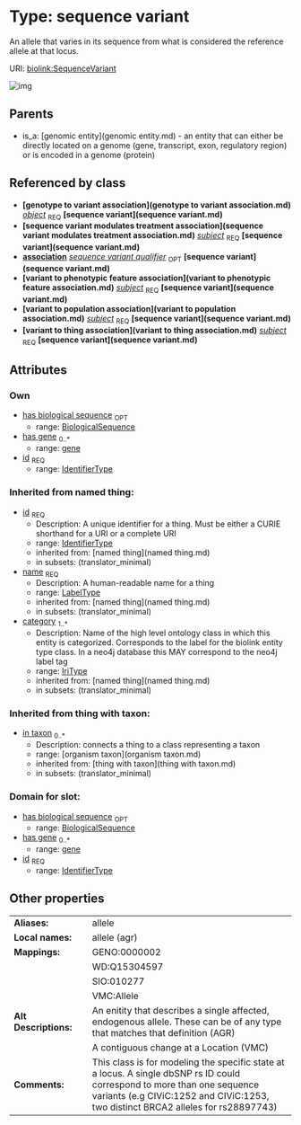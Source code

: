 
# Type: sequence variant


An allele that varies in its sequence from what is considered the reference allele at that locus.

URI: [biolink:SequenceVariant](https://w3id.org/biolink/vocab/SequenceVariant)


![img](http://yuml.me/diagram/nofunky;dir:TB/class/\[OrganismTaxon]<in%20taxon(i)%200..*-%20\[SequenceVariant|id:identifier_type;has_biological_sequence:biological_sequence%20%3F;name(i):label_type;category(i):iri_type%20%2B],%20\[Gene]<has%20gene%200..*-%20\[SequenceVariant],%20\[GenotypeToVariantAssociation]-%20object%201..1>\[SequenceVariant],%20\[SequenceVariantModulatesTreatmentAssociation]-%20subject%201..1>\[SequenceVariant],%20\[VariantToPhenotypicFeatureAssociation]-%20subject%201..1>\[SequenceVariant],%20\[VariantToPopulationAssociation]-%20subject%201..1>\[SequenceVariant],%20\[VariantToThingAssociation]-%20subject%201..1>\[SequenceVariant],%20\[GenomicEntity]^-\[SequenceVariant])

## Parents

 *  is_a: [genomic entity](genomic entity.md) - an entity that can either be directly located on a genome (gene, transcript, exon, regulatory region) or is encoded in a genome (protein)

## Referenced by class

 *  **[genotype to variant association](genotype to variant association.md)** *[object](genotype_to_variant_association_object.md)*  <sub>REQ</sub>  **[sequence variant](sequence variant.md)**
 *  **[sequence variant modulates treatment association](sequence variant modulates treatment association.md)** *[subject](sequence_variant_modulates_treatment_association_subject.md)*  <sub>REQ</sub>  **[sequence variant](sequence variant.md)**
 *  **[association](association.md)** *[sequence variant qualifier](sequence_variant_qualifier.md)*  <sub>OPT</sub>  **[sequence variant](sequence variant.md)**
 *  **[variant to phenotypic feature association](variant to phenotypic feature association.md)** *[subject](variant_to_phenotypic_feature_association_subject.md)*  <sub>REQ</sub>  **[sequence variant](sequence variant.md)**
 *  **[variant to population association](variant to population association.md)** *[subject](variant_to_population_association_subject.md)*  <sub>REQ</sub>  **[sequence variant](sequence variant.md)**
 *  **[variant to thing association](variant to thing association.md)** *[subject](variant_to_thing_association_subject.md)*  <sub>REQ</sub>  **[sequence variant](sequence variant.md)**

## Attributes


### Own

 * [has biological sequence](sequence_variant_has_biological_sequence.md)  <sub>OPT</sub>
    * range: [BiologicalSequence](type/BiologicalSequence.md)
 * [has gene](sequence_variant_has_gene.md)  <sub>0..*</sub>
    * range: [gene](gene.md)
 * [id](sequence_variant_id.md)  <sub>REQ</sub>
    * range: [IdentifierType](type/IdentifierType.md)

### Inherited from named thing:

 * [id](id.md)  <sub>REQ</sub>
    * Description: A unique identifier for a thing. Must be either a CURIE shorthand for a URI or a complete URI
    * range: [IdentifierType](type/IdentifierType.md)
    * inherited from: [named thing](named thing.md)
    * in subsets: (translator_minimal)
 * [name](name.md)  <sub>REQ</sub>
    * Description: A human-readable name for a thing
    * range: [LabelType](type/LabelType.md)
    * inherited from: [named thing](named thing.md)
    * in subsets: (translator_minimal)
 * [category](category.md)  <sub>1..*</sub>
    * Description: Name of the high level ontology class in which this entity is categorized. Corresponds to the label for the biolink entity type class. In a neo4j database this MAY correspond to the neo4j label tag
    * range: [IriType](type/IriType.md)
    * inherited from: [named thing](named thing.md)
    * in subsets: (translator_minimal)

### Inherited from thing with taxon:

 * [in taxon](in_taxon.md)  <sub>0..*</sub>
    * Description: connects a thing to a class representing a taxon
    * range: [organism taxon](organism taxon.md)
    * inherited from: [thing with taxon](thing with taxon.md)
    * in subsets: (translator_minimal)

### Domain for slot:

 * [has biological sequence](sequence_variant_has_biological_sequence.md)  <sub>OPT</sub>
    * range: [BiologicalSequence](type/BiologicalSequence.md)
 * [has gene](sequence_variant_has_gene.md)  <sub>0..*</sub>
    * range: [gene](gene.md)
 * [id](sequence_variant_id.md)  <sub>REQ</sub>
    * range: [IdentifierType](type/IdentifierType.md)

## Other properties

|  |  |  |
| --- | --- | --- |
| **Aliases:** | | allele |
| **Local names:** | | allele (agr) |
| **Mappings:** | | GENO:0000002 |
|  | | WD:Q15304597 |
|  | | SIO:010277 |
|  | | VMC:Allele |
| **Alt Descriptions:** | | An enitity that describes a single affected, endogenous allele.  These can be of any type that matches that definition (AGR) |
|  | | A contiguous change at a Location (VMC) |
| **Comments:** | | This class is for modeling the specific state at a locus. A single dbSNP rs ID could correspond to more than one sequence variants (e.g CIViC:1252 and CIViC:1253, two distinct BRCA2 alleles for rs28897743) |

